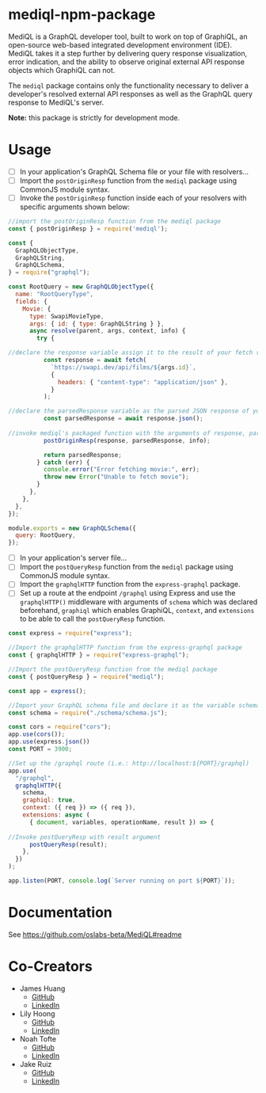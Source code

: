 # mediql-npm-package
MediQL is a GraphQL developer tool, built to work on top of GraphiQL, an open-source web-based integrated development environment (IDE). MediQL takes it a step further by delivering query response visualization, error indication, and the ability to observe original external API response objects which GraphiQL can not. 

The `mediql` package contains only the functionality necessary to deliver a developer's resolved external API responses as well as the GraphQL query response to MediQL's server. 

**Note:** this package is strictly for development mode. 

# Usage
- [ ] In your application's GraphQL Schema file or your file with resolvers...
- [ ] Import the `postOriginResp` function from the `mediql` package using CommonJS module syntax.
- [ ] Invoke the `postOriginResp` function inside each of your resolvers with specific arguments shown below:
```javascript
//import the postOriginResp function from the mediql package
const { postOriginResp } = require('mediql');

const {
  GraphQLObjectType,
  GraphQLString,
  GraphQLSchema,
} = require("graphql");

const RootQuery = new GraphQLObjectType({
  name: "RootQueryType",
  fields: {
    Movie: {
      type: SwapiMovieType,
      args: { id: { type: GraphQLString } },
      async resolve(parent, args, context, info) {
        try {

//declare the response variable assign it to the result of your fetch request to the external api url of your choice
          const response = await fetch(
            `https://swapi.dev/api/films/${args.id}`,
            {
              headers: { "content-type": "application/json" },
            }
          );

//declare the parsedResponse variable as the parsed JSON response of your previous response variable
          const parsedResponse = await response.json();
          
//invoke mediql's packaged function with the arguments of response, parsedResponse, and info respectively.
          postOriginResp(response, parsedResponse, info);

          return parsedResponse;
        } catch (err) {
          console.error("Error fetching movie:", err);
          throw new Error("Unable to fetch movie");
        }
      },
    },
  },
});

module.exports = new GraphQLSchema({
  query: RootQuery,
});
```
- [ ] In your application's server file... 
- [ ] Import the `postQueryResp` function from the `mediql` package using CommonJS module syntax.
- [ ] Import the `graphqlHTTP` function from the `express-graphql` package.
- [ ] Set up a route at the endpoint `/graphql` using Express and use the `graphqlHTTP()` middleware with arguments of `schema` which was declared beforehand, `graphiql` which enables GraphiQL, `context`,  and `extensions` to be able to call the `postQueryResp` function.
```javascript
const express = require("express");

//Import the graphqlHTTP function from the express-graphql package
const { graphqlHTTP } = require("express-graphql");

//Import the postQueryResp function from the mediql package
const { postQueryResp } = require("mediql");

const app = express();

//Import your GraphQL schema file and declare it as the variable schema
const schema = require("./schema/schema.js");

const cors = require("cors");
app.use(cors());
app.use(express.json())
const PORT = 3900;

//Set up the /graphql route (i.e.: http://localhost:${PORT}/graphql)
app.use(
  "/graphql",
  graphqlHTTP({
    schema,
    graphiql: true,
    context: ({ req }) => ({ req }),
    extensions: async (
      { document, variables, operationName, result }) => {
      
//Invoke postQueryResp with result argument
      postQueryResp(result);
    },
  })
);

app.listen(PORT, console.log(`Server running on port ${PORT}`));
```
# Documentation
See https://github.com/oslabs-beta/MediQL#readme

# **Co-Creators**

- James Huang
  - [GitHub](https://github.com/JamesJunJieHuang)
  - [LinkedIn](https://www.linkedin.com/in/jamesjhuang/)
- Lily Hoong
  - [GitHub](https://github.com/hoonglily)
  - [LinkedIn](https://www.linkedin.com/in/lilyhoong/)
- Noah Tofte
  - [GitHub](https://github.com/nAndrewT)
  - [LinkedIn](https://www.linkedin.com/in/ntofte/)
- Jake Ruiz
  - [GitHub](https://github.com/J-Ruiz)
  - [LinkedIn](https://www.linkedin.com/in/jake-ruiz/)